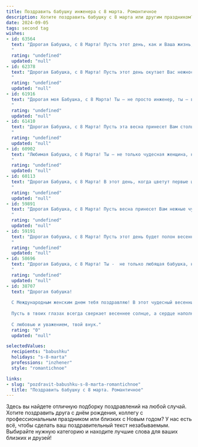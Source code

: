 ```yaml
---
title: Поздравить бабушку инженера с 8 марта. Романтичное
description: Хотите поздравить бабушку с 8 марта или другим праздником? Наш ИИ создаст незабываемое поздравление, а вы обязательно выделитесь среди других.  
date: 2024-09-05
tags: second tag
wishes:
- id: 63564
  text: "Дорогая Бабушка, с 8 Марта! Пусть этот день, как и Ваша жизнь, будет наполнен светом, радостью и нежностью. Вы – настоящий инженер души, умело строящий мосты любви и тепла в наших сердцах. Спасибо Вам за все!
  "
  rating: "undefined"
  updated: "null"
- id: 62378
  text: "Дорогая Бабушка, с 8 Марта! Пусть этот день окутает Вас нежностью и любовью, как Ваша инженерная мысль окружает мир точностью и красотой. Вы - настоящий символ женственности, силы и мудрости, и мы так благодарны за то, что у нас есть Вы.
  "
  rating: "undefined"
  updated: "null"
- id: 61916
  text: "Дорогая моя Бабушка, с 8 Марта! Ты – не просто инженер, ты – волшебница, которая создает уют и теплоту в каждом уголке нашей жизни. Пусть твой талант и светлая душа всегда согревают нас, а сердце бьется в такт с радостью и счастьем.
  "
  rating: "undefined"
  updated: "null"
- id: 61410
  text: "Дорогая Бабушка, с 8 Марта! Пусть эта весна принесет Вам столько же тепла и света, сколько Вы дарите нам своей любовью.  Ваша инженерная душа –  настоящее чудо, которое всегда вдохновляет нас на новые свершения.  Будьте счастливы, любимы и окружены заботой!
  "
  rating: "undefined"
  updated: "null"
- id: 60902
  text: "Любимая Бабушка, с 8 Марта! Ты – не только чудесная женщина, но и талантливый инженер, чьи ум и воля всегда служили примером для нас.  В этот день мы желаем тебе  радости, тепла и нежной любви,  пусть твоя жизнь будет наполнена весенним вдохновением и счастьем.
  "
  rating: "undefined"
  updated: "null"
- id: 60113
  text: "Дорогая Бабушка, с 8 Марта! В этот день, когда цветут первые цветы, хочу признаться, что восхищаюсь Вашей силой, умом и талантом инженера. Спасибо за Вашу любовь, заботу и ценные уроки, которые Вы мне давали. Желаю Вам весеннего настроения, радости и крепкого здоровья!
  "
  rating: "undefined"
  updated: "null"
- id: 59891
  text: "Дорогая Бабушка, с 8 Марта! Пусть весна принесет Вам нежные чувства, как первые цветы, и пусть Ваша душа всегда будет полна вдохновения, как инженерный проект, доведенный до совершенства.
  "
  rating: "undefined"
  updated: "null"
- id: 59191
  text: "Дорогая бабушка, с 8 Марта! Пусть этот день будет полон весеннего тепла, радости и нежности, как ваш талант инженера всегда был полон точности и вдохновения.
  "
  rating: "undefined"
  updated: "null"
- id: 58696
  text: "Дорогая Бабушка, с 8 Марта! Ты -  не только любящая бабушка, но и талантливый инженер, чьи ум и сила воли восхищают меня. Пусть твоя жизнь будет полна нежности, радости и вдохновения, как прекрасный весенний цветок!
  "
  rating: "undefined"
  updated: "null"
- id: 38707
  text: "Дорогая бабушка!
  
  С Международным женским днем тебя поздравляю! В этот чудесный весенний день желаю, чтобы каждый момент был наполнен радостью, как твой ум — знаниями. Как инженер, ты создаешь свои шедевры, а я уверен, что твоя настоящая магия заключается в умении строить крепкие и теплые связи в нашей семье.
  
  Пусть в твоих глазах всегда сверкает весеннее солнце, а сердце наполняется счастьем и любовью. Желаю здоровья, а каждый день пусть будет словно новый проект, полный захватывающих идей и радостных свершений.
  
  С любовью и уважением, твой внук."
  rating: "0"
  updated: "null"

selectedValues:
  recipients: "babushku"
  holidays: "s-8-marta"
  professions: "inzhener"
  style: "romantichnoe"

links:
- slug: "pozdravit-babushku-s-8-marta-romantichnoe"
  title: "Поздравить бабушку с 8 марта. Романтичное"
---
```


Здесь вы найдете отличную подборку поздравлений на любой случай. 
Хотите поздравить друга с днём рождения, коллегу с профессиональным праздником или близких с Новым годом? У нас есть всё, чтобы сделать ваш поздравительный текст незабываемым. Выбирайте нужную категорию и находите лучшие слова для ваших близких и друзей!
